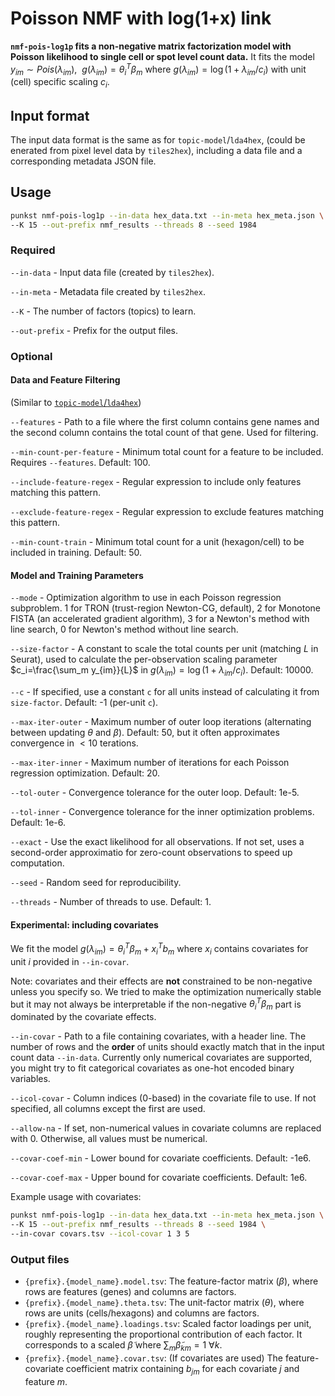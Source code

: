 # Poisson NMF with log(1+x) link

**`nmf-pois-log1p` fits a non-negative matrix factorization model with Poisson likelihood to single cell or spot level count data.** It fits the model $y_{im} \sim Pois(\lambda_{im}), \ \ g(\lambda_{im}) = \theta_i^T \beta_m$ where $g(\lambda_{im}) = \log(1+\lambda_{im}/c_i)$ with unit (cell) specific scaling $c_i$.

## Input format

The input data format is the same as for `topic-model`/`lda4hex`, (could be enerated from pixel level data by `tiles2hex`), including a data file and a corresponding metadata JSON file.

## Usage

```bash
punkst nmf-pois-log1p --in-data hex_data.txt --in-meta hex_meta.json \
--K 15 --out-prefix nmf_results --threads 8 --seed 1984
```

### Required

`--in-data` - Input data file (created by `tiles2hex`).

`--in-meta` - Metadata file created by `tiles2hex`.

`--K` - The number of factors (topics) to learn.

`--out-prefix` - Prefix for the output files.

### Optional

#### Data and Feature Filtering
(Similar to [`topic-model`/`lda4hex`](lda4hex.md))

`--features` - Path to a file where the first column contains gene names and the second column contains the total count of that gene. Used for filtering.

`--min-count-per-feature` - Minimum total count for a feature to be included. Requires `--features`. Default: 100.

`--include-feature-regex` - Regular expression to include only features matching this pattern.

`--exclude-feature-regex` - Regular expression to exclude features matching this pattern.

`--min-count-train` - Minimum total count for a unit (hexagon/cell) to be included in training. Default: 50.

#### Model and Training Parameters
`--mode` - Optimization algorithm to use in each Poisson regression subproblem. 1 for TRON (trust-region Newton-CG, default), 2 for Monotone FISTA (an accelerated gradient algorithm), 3 for a Newton's method with line search, 0 for Newton's method without line search.

`--size-factor` - A constant to scale the total counts per unit (matching $L$ in Seurat), used to calculate the per-observation scaling parameter $c_i=\frac{\sum_m y_{im}}{L}$ in $g(\lambda_{im}) = \log(1+\lambda_{im}/c_i)$. Default: 10000.

`--c` - If specified, use a constant `c` for all units instead of calculating it from `size-factor`. Default: -1 (per-unit `c`).

`--max-iter-outer` - Maximum number of outer loop iterations (alternating between updating $\theta$ and $\beta$). Default: 50, but it often approximates convergence in $\lt 10$ terations.

`--max-iter-inner` - Maximum number of iterations for each Poisson regression optimization. Default: 20.

`--tol-outer` - Convergence tolerance for the outer loop. Default: 1e-5.

`--tol-inner` - Convergence tolerance for the inner optimization problems. Default: 1e-6.

`--exact` - Use the exact likelihood for all observations. If not set, uses a second-order approximatio for zero-count observations to speed up computation.

`--seed` - Random seed for reproducibility.

`--threads` - Number of threads to use. Default: 1.

#### Experimental: including covariates

We fit the model $g(\lambda_{im}) = \theta_i^T \beta_m + x_i^T b_m$ where $x_i$ contains covariates for unit $i$ provided in `--in-covar`.

Note: covariates and their effects are **not** constrained to be non-negative unless you specify so. We tried to make the optimization numerically stable but it may not always be interpretable if the non-negative $\theta_i^T \beta_m$ part is dominated by the covariate effects.

`--in-covar` - Path to a file containing covariates, with a header line. The number of rows and the **order** of units should exactly match that in the input count data `--in-data`. Currently only numerical covariates are supported, you might try to fit categorical covariates as one-hot encoded binary variables.

`--icol-covar` - Column indices (0-based) in the covariate file to use. If not specified, all columns except the first are used.

`--allow-na` - If set, non-numerical values in covariate columns are replaced with 0. Otherwise, all values must be numerical.

`--covar-coef-min` - Lower bound for covariate coefficients. Default: -1e6.

`--covar-coef-max` - Upper bound for covariate coefficients. Default: 1e6.

Example usage with covariates:

```bash
punkst nmf-pois-log1p --in-data hex_data.txt --in-meta hex_meta.json \
--K 15 --out-prefix nmf_results --threads 8 --seed 1984 \
--in-covar covars.tsv --icol-covar 1 3 5
```

### Output files

- `{prefix}.{model_name}.model.tsv`: The feature-factor matrix ($\beta$), where rows are features (genes) and columns are factors.
- `{prefix}.{model_name}.theta.tsv`: The unit-factor matrix ($\theta$), where rows are units (cells/hexagons) and columns are factors.
- `{prefix}.{model_name}.loadings.tsv`: Scaled factor loadings per unit, roughly representing the proportional contribution of each factor. It corresponds to a scaled $\tilde \beta$ where $\sum_m \tilde \beta_{km} = 1 \ \forall k$.
- `{prefix}.{model_name}.covar.tsv`: (If covariates are used) The feature-covariate coefficient matrix containing $b_{jm}$ for each covariate $j$ and feature $m$.
